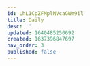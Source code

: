 ```yaml
---
id: LhL1CpZFMplNVcaGWm9il
title: Daily
desc: ''
updated: 1640485250692
created: 1637396847697
nav_order: 3
published: false
---
```


